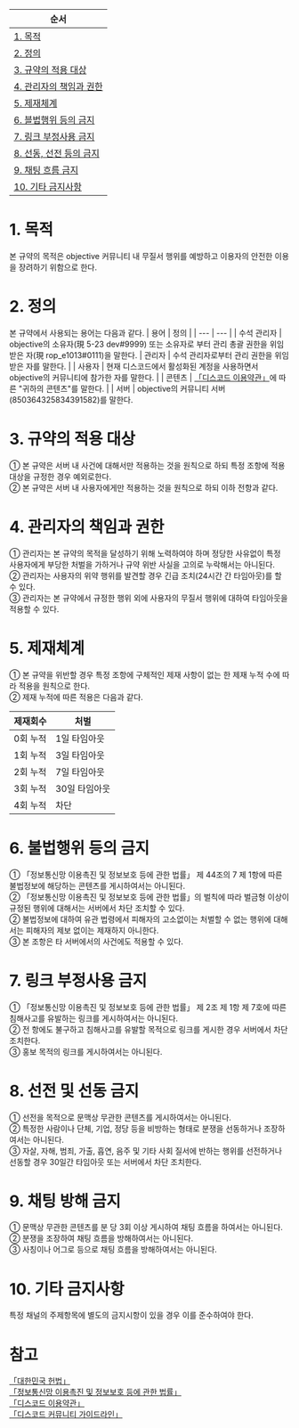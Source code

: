 | 순서 |
| --- |
|[1. 목적](#1-목적)|
|[2. 정의](#2-정의)|
|[3. 규약의 적용 대상](#3-규약의-적용-대상)|
|[4. 관리자의 책임과 권한](#4-관리자의-책임과-권한)|
|[5. 제재체계](#5-제재체계)|
|[6. 블법행위 등의 금지](#6-불법행위-등의-금지)|
|[7. 링크 부정사용 금지](#7-링크-부정사용-금지)|
|[8. 선동, 선전 등의 금지](#8-선동-선전-등의-금지)|
|[9. 채팅 흐름  금지](#9-채팅-흐름-방해-금지)|
|[10. 기타 금지사항](#10-기타-금지사항)|

# 1. 목적
본 규약의 목적은 objective 커뮤니티 내 무질서 행위를 예방하고 이용자의 안전한 이용을 장려하기 위함으로 한다.

# 2. 정의
본 규약에서 사용되는 용어는 다음과 같다.
| 용어 | 정의 |
| --- | --- |
| 수석 관리자 | objective의 소유자(現 5-23 dev#9999) 또는 소유자로 부터 관리 총괄 권한을 위임받은 자(現 rop_e1013#0111)을 말한다.
| 관리자 | 수석 관리자로부터 관리 권한을 위임받은 자를 말한다. |
| 사용자 | 현재 디스코드에서 활성화된 계정을 사용하면서 objective의 커뮤니티에 참가한 자를 말한다. |
| 콘텐츠 | [「디스코드 이용약관」](https://discord.com/terms#your-content)에 따른 "귀하의 콘텐츠"를 말한다. |
| 서버 | objective의 커뮤니티 서버(850364325834391582)를 말한다.

# 3. 규약의 적용 대상
① 본 규약은 서버 내 사건에 대해서만 적용하는 것을 원칙으로 하되 특정 조항에 적용 대상을 규정한 경우 예외로한다.</br>
② 본 규약은 서버 내 사용자에게만 적용하는 것을 원칙으로 하되 이하 전항과 같다.

# 4. 관리자의 책임과 권한
① 관리자는 본 규약의 목적을 달성하기 위해 노력하여야 하며 정당한 사유없이 특정 사용자에게 부당한 처벌을 가하거나 규약 위반 사실을 고의로 누락해서는 아니된다.</br>
② 관리자는 사용자의 위약 행위를 발견할 경우 긴급 조치(24시간 간 타임아웃)를 할 수 있다.</br>
③ 관리자는 본 규약에서 규정한 행위 외에 사용자의 무질서 행위에 대하여 타임아웃을 적용할 수 있다.

# 5. 제재체계
① 본 규약을 위반할 경우 특정 조항에 구체적인 제재 사항이 없는 한 제재 누적 수에 따라 적용을 원칙으로 한다.<br/>
② 제재 누적에 따른 적용은 다음과 같다.

| 제재회수 | 처벌 |
| --- | --- |
| 0회 누적 | 1일 타임아웃 |
| 1회 누적 | 3일 타임아웃 |
| 2회 누적 | 7일 타임아웃 |
| 3회 누적 | 30일 타임아웃 |
| 4회 누적 | 차단 |

# 6. 불법행위 등의 금지
① 「정보통신망 이용촉진 및 정보보호 등에 관한 법률」 제 44조의 7 제 1항에 따른 불법정보에 해당하는 콘텐츠를 게시하여서는 아니된다.<br/>
② 「정보통신망 이용촉진 및 정보보호 등에 관한 법률」의 벌칙에 따라 벌금형 이상이 규정된 행위에 대해서는 서버에서 차단 조치할 수 있다.</br>
② 불법정보에 대하여 유관 법령에서 피해자의 고소없이는 처벌할 수 없는 행위에 대해서는 피해자의 제보 없이는 제재하지 아니한다.<br/>
③ 본 조항은 타 서버에서의 사건에도 적용할 수 있다.

# 7. 링크 부정사용 금지
① 「정보통신망 이용촉진 및 정보보호 등에 관한 법률」 제 2조 제 1항 제 7호에 따른 침해사고를 유발하는 링크를 게시하여서는 아니된다.<br/>
② 전 항에도 불구하고 침해사고를 유발할 목적으로 링크를 게시한 경우 서버에서 차단 조치한다.<br/>
③ 홍보 목적의 링크를 게시하여서는 아니된다.

# 8. 선전 및 선동 금지
① 선전을 목적으로 문맥상 무관한 콘텐츠를 게시하여서는 아니된다.<br/>
② 특정한 사람이나 단체, 기업, 정당 등을 비방하는 형태로 분쟁을 선동하거나 조장하여서는 아니된다.<br/>
③ 자살, 자해, 범죄, 가출, 흡연, 음주 및 기타 사회 질서에 반하는 행위를 선전하거나 선동할 경우 30일간 타임아웃 또는 서버에서 차단 조치한다.<br/>

# 9. 채팅 방해 금지
① 문맥상 무관한 콘텐츠를 분 당 3회 이상 게시하여 채팅 흐름을 하여서는 아니된다.<br/>
② 분쟁을 조장하여 채팅 흐름을 방해하여서는 아니된다.<br/>
③ 사칭이나 어그로 등으로 채팅 흐름을 방해하여서는 아니된다.

# 10. 기타 금지사항
특정 채널의 주제항목에 별도의 금지시항이 있을 경우 이를 준수하여야 한다.<br/>

# 참고
[「대한민국 헌법」](https://www.law.go.kr/법령/대한민국헌법)</br>
[「정보통신망 이용촉진 및 정보보호 등에 관한 법률」](https://www.law.go.kr/법령/정보통신망이용촉진및정보보호등에관한법률)</br>
[「디스코드 이용약관」](https://discord.com/terms)</br>
[「디스코드 커뮤니티 가이드라인」](https://discord.com/guidelines)
